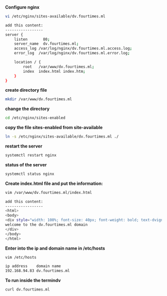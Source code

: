 **Configure nginx**
```bash
vi /etc/nginx/sites-available/dv.fourtimes.ml

add this content:
-----------------
server {
    listen       80;
    server_name  dv.fourtimes.ml;
    access_log /var/log/nginx/dv.fourtimes.ml.access.log;
    error_log  /var/log/nginx/dv.fourtimes.ml.error.log;

    location / {
        root   /var/www/dv.fourtimes.ml;
        index  index.html index.htm;
    }
}
```

**create directory file**

```bash
mkdir /var/www/dv.fourtimes.ml
```

**change the directory**

```bash
cd /etc/nginx/sites-enabled
```
**copy the file sites-enabled from site-available**
```bash
ln -s /etc/nginx/sites-available/dv.fourtimes.ml ./
```

**restart the server**

```bash
systemctl restart nginx
```
**status of the server**
```bash
systemctl status nginx
```
**Create index.html file and put the information:**
```bash
vim /var/www/dv.fourtimes.ml/index.html

add this content:
-----------------
<html>
<body>
<div style="width: 100%; font-size: 40px; font-weight: bold; text-dvign: center;">
welcome to the dv.fourtimes.ml domain
</div>
</body>
</html>
```
**Enter into the ip and domain name in /etc/hosts**
```bash
vim /etc/hosts

ip address    domain name
192.168.94.83 dv.fourtimes.ml
```
**To run inside the termindv**
```bash
curl dv.fourtimes.ml
```